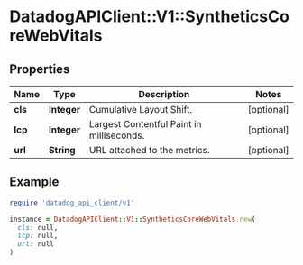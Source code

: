 # DatadogAPIClient::V1::SyntheticsCoreWebVitals

## Properties

| Name | Type | Description | Notes |
| ---- | ---- | ----------- | ----- |
| **cls** | **Integer** | Cumulative Layout Shift. | [optional] |
| **lcp** | **Integer** | Largest Contentful Paint in milliseconds. | [optional] |
| **url** | **String** | URL attached to the metrics. | [optional] |

## Example

```ruby
require 'datadog_api_client/v1'

instance = DatadogAPIClient::V1::SyntheticsCoreWebVitals.new(
  cls: null,
  lcp: null,
  url: null
)
```

